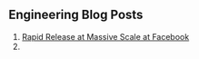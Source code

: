 ## Engineering Blog Posts

1. [Rapid Release at Massive Scale at Facebook](https://code.fb.com/web/rapid-release-at-massive-scale/)
2. 